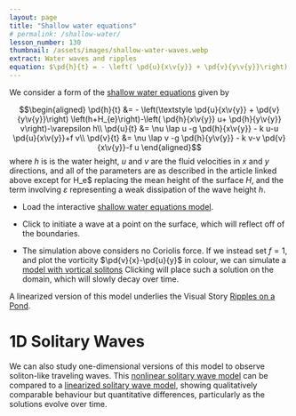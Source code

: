 ```yaml
---
layout: page
title: "Shallow water equations"
# permalink: /shallow-water/
lesson_number: 130
thumbnail: /assets/images/shallow-water-waves.webp
extract: Water waves and ripples
equation: $\pd{h}{t} = - \left( \pd{u}{x\v{y}} + \pd{v}{y\v{y}}\right) \left(h+H_{e}\right)-\left( \pd{h}{x\v{y}} u+ \pd{h}{y\v{y}} v\right)$
---
```


We consider a form of the [shallow water equations](https://en.wikipedia.org/wiki/Shallow_water_equations) given by

$$\begin{aligned}
      \pd{h}{t} &= - \left(\textstyle \pd{u}{x\v{y}} +  \pd{v}{y\v{y}}\right) \left(h+H_{e}\right)-\left( \pd{h}{x\v{y}} u+ \pd{h}{y\v{y}} v\right)-\varepsilon h\\
      \pd{u}{t} &= \nu \lap u -g \pd{h}{x\v{y}} - k u-u  \pd{u}{x\v{y}}+f v\\
      \pd{v}{t} &= \nu \lap v -g  \pd{h}{y\v{y}} - k v-v  \pd{v}{x\v{y}}-f u
    \end{aligned}$$
where $h$ is is the water height, $u$ and $v$ are the fluid velocities in $x$ and $y$ directions, and all of the parameters are as described in the article linked above except for H_e$ replacing the mean height of the surface $H$, and the term involving $\varepsilon$ representing a weak dissipation of the wave height $h$.

* Load the interactive [shallow water equations model](/sim/?preset=ShallowWaterEqns).

* Click to initiate a wave at a point on the surface, which will reflect off of the boundaries.

* The simulation above considers no Coriolis force. If we instead set $f=1$, and plot the vorticity $\pd{v}{x}-\pd{u}{y}$ in colour, we can simulate a [model with vortical solitons]((/sim/?preset=ShallowWaterEqnsVorticalSolitons).) Clicking will place such a solution on the domain, which will slowly decay over time.

A linearized version of this model underlies the Visual Story [Ripples on a Pond](/visual-stories/ripples).

# 1D Solitary Waves

We can also study one-dimensional versions of this model to observe soliton-like traveling waves. This [nonlinear solitary wave model](/sim/?preset=1DShallowWaterEqns) can be compared to a [linearized solitary wave model](/sim/?preset=1DShallowWaterEqns), showing qualitatively comparable behaviour but quantitative differences, particularly as the solutions evolve over time.
